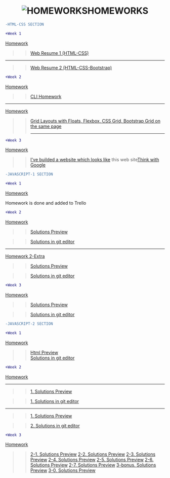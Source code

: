 
<h1 align="center" color:red><img src="https://imgur.com/FuN33cB.jpg" title="HOMEWORKS"/>HOMEWORKS</h1>

<!-- Comment -->
 ```diff
-HTML-CSS SECTION

```
  
 ```diff
+Week 1 

```

 <a href="https://github.com/HackYourFuture/HTML-CSS/blob/master/Week1/MAKEME.md#step-3-assignment">Homework</a> 
 
>> <a href="https://salih18.github.io/H-Y-F/Week-1/">Web Resume 1 (HTML-CSS)</a> 

<!-- Comment -->
<hr>
 
>> <a href="https://salih18.github.io/H-Y-F/">Web Resume 2 (HTML-CSS-Bootstrap)</a> 
 
  
 ```diff
+Week 2

```
<a href="https://github.com/HackYourFuture/HTML-CSS/blob/master/Week2/MAKEME.md#step-1-command-line">Homework</a>
>> <a href="https://salih18.github.io/H-Y-F/Week-2/index-cli">CLI Homework</a>


<!-- Comment -->
<hr>

<a href="https://github.com/HackYourFuture/HTML-CSS/blob/master/Week2/MAKEME.md#step-3-assignment ">Homework</a> 

>> <a href="https://salih18.github.io/H-Y-F/Week-2/grid">Grid Layouts with Floats, Flexbox, CSS Grid, Bootstrap Grid on the same page</a> <hr>


<!-- Comment -->

 ```diff
+Week 3

```

<a href="https://github.com/HackYourFuture/HTML-CSS/blob/master/Week3/MAKEME.md#step-3-assignment">Homework</a>
>> <a href="https://salih18.github.io/H-Y-F/Week-3/">I've builded a website which looks like</a> this web site<a href="https://www.thinkwithgoogle.com/">Think with Google</a>

 ```diff
-JAVASCRIPT-1 SECTION

```
 ```diff
+Week 1

```

<a href="https://github.com/HackYourFuture/JavaScript1/blob/master/Week1/MAKEME.md#step-2-git-homework">Homework</a>
<p>Homework is done and added to Trello</p>




  ```diff
+Week 2

```
 <a href="https://github.com/HackYourFuture/JavaScript1/blob/master/Week2/MAKEME.md#step-2-javascript">Homework</a> 
 >> <a href="https://salih18.github.io/H-Y-F/javaScript/Week-2/week_2_hw.js">Solutions Preview</a><br>
 
  >> <a href="https://github.com/salih18/H-Y-F/blob/aaa73152522437fb20e88688779e75acb19af6de/javaScript/Week-2/week_2_hw.js">Solutions in git editor</a>
 
 <hr>
 
  <a href="https://github.com/nick-barth/hyf-javascript1-week2#homework">Homework 2-Extra</a> 
  >> <a href="https://salih18.github.io/H-Y-F/javaScript/Week-2/week_2_second_hw.js">Solutions Preview</a><br>
  
  >> <a href="https://github.com/salih18/H-Y-F/blob/b05e7ac0b2713dc61748538b868bc0bb30c03fcf/javaScript/Week-2/week_2_second_hw.js">Solutions in git editor</a>
  
   ```diff
+Week 3

```
 <a href="https://github.com/HackYourFuture/JavaScript1/blob/master/Week3/MAKEME.md#step-3-string-and-array-challenges">Homework</a> 
 
  >> <a href="https://salih18.github.io/H-Y-F/javaScript/Week-3/week-3-hw.js">Solutions Preview</a>

  >> <a href="https://github.com/salih18/H-Y-F/blob/a3707fc36e80eea55c0443dc9c1e50e2dba358c6/javaScript/Week-3/week-3-hw.js">Solutions in git editor</a>
  
   ```diff
-JAVASCRIPT-2 SECTION

```
 ```diff
+Week 1

```
 <a href="https://github.com/HackYourFuture/JavaScript2/blob/master/Week1/MAKEME.md#homework-week-1">Homework</a> 
  >> <a href="https://salih18.github.io/JavaScript2/Week1/homework/index.html">Html Preview</a>  
  >> <a href="https://github.com/salih18/JavaScript2/blob/Week-1/Week1/homework/app.js">Solutions in git editor</a>
  
  ```diff
+Week 2

```
 <a href="https://github.com/salih18/JavaScript2/blob/Week-1/Week2/MAKEME.md#homework-week-2">Homework</a> 
 
 <hr>
 
 >> <a href="https://salih18.github.io/H-Y-F/javaScript2/Week2/homework/maartjes-work.js">1. Solutions Preview</a>
 
 >><a href="https://github.com/salih18/JavaScript2/blob/Week-2/Week2/homework/maartjes-work.js">1. Solutions in git editor</a>
 
 <hr>
 
  >> <a href="https://salih18.github.io/H-Y-F/javaScript2/Week2/map-filter.js">1. Solutions Preview</a>
  
  >> <a href="https://github.com/salih18/JavaScript2/blob/Week-2/Week2/homework/map-filter.js">2. Solutions in git editor</a>
 
   ```diff
+Week 3

```
 <a href="https://github.com/salih18/JavaScript2/blob/master/Week3/MAKEME.md#homework-week-3">Homework</a> 
 >> <a href="https://salih18.github.io/H-Y-F/javaScript2/Week3/homework/step2-1.js">2-1. Solutions Preview</a>
 >> <a href="https://salih18.github.io/H-Y-F/javaScript2/Week3/homework/step2-2.js">2-2. Solutions Preview</a>
 >> <a href="https://salih18.github.io/H-Y-F/javaScript2/Week3/homework/step2-3.js">2-3. Solutions Preview</a>
 >> <a href="https://salih18.github.io/H-Y-F/javaScript2/Week3/homework/step2-4.js">2-4. Solutions Preview</a>
 >> <a href="https://salih18.github.io/H-Y-F/javaScript2/Week3/homework/step2-5.js">2-5. Solutions Preview</a>
 >> <a href="https://salih18.github.io/H-Y-F/javaScript2/Week3/homework/step2-6.js">2-6. Solutions Preview</a>
 >> <a href="https://salih18.github.io/H-Y-F/javaScript2/Week3/homework/step2-7.js">2-7. Solutions Preview</a>
 >> <a href="https://salih18.github.io/H-Y-F/javaScript2/Week3/homework/step3-bonus.js">3-bonus. Solutions Preview</a>
 >> <a href="https://salih18.github.io/H-Y-F/javaScript2/Week3/homework/step3.js">3-0. Solutions Preview</a>
 
